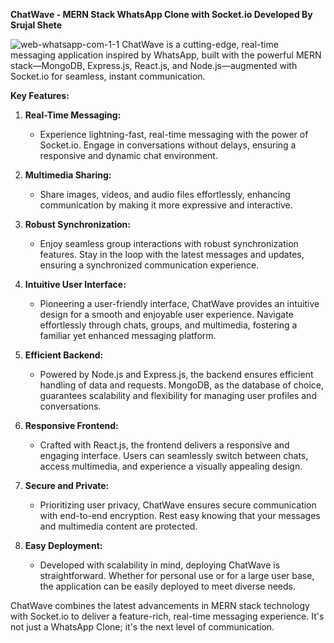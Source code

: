 **ChatWave - MERN Stack WhatsApp Clone with Socket.io Developed By Srujal Shete**

![web-whatsapp-com-1-1](https://github.com/Srujalshete/Clone-WhatsApp/assets/67551839/6a300221-2eae-497d-8278-f718be8c78d3)
ChatWave is a cutting-edge, real-time messaging application inspired by WhatsApp, built with the powerful MERN stack—MongoDB, Express.js, React.js, and Node.js—augmented with Socket.io for seamless, instant communication.

**Key Features:**

1. **Real-Time Messaging:**
   - Experience lightning-fast, real-time messaging with the power of Socket.io. Engage in conversations without delays, ensuring a responsive and dynamic chat environment.

2. **Multimedia Sharing:**
   - Share images, videos, and audio files effortlessly, enhancing communication by making it more expressive and interactive.

3. **Robust Synchronization:**
   - Enjoy seamless group interactions with robust synchronization features. Stay in the loop with the latest messages and updates, ensuring a synchronized communication experience.

4. **Intuitive User Interface:**
   - Pioneering a user-friendly interface, ChatWave provides an intuitive design for a smooth and enjoyable user experience. Navigate effortlessly through chats, groups, and multimedia, fostering a familiar yet enhanced messaging platform.

5. **Efficient Backend:**
   - Powered by Node.js and Express.js, the backend ensures efficient handling of data and requests. MongoDB, as the database of choice, guarantees scalability and flexibility for managing user profiles and conversations.

6. **Responsive Frontend:**
   - Crafted with React.js, the frontend delivers a responsive and engaging interface. Users can seamlessly switch between chats, access multimedia, and experience a visually appealing design.

7. **Secure and Private:**
   - Prioritizing user privacy, ChatWave ensures secure communication with end-to-end encryption. Rest easy knowing that your messages and multimedia content are protected.

8. **Easy Deployment:**
   - Developed with scalability in mind, deploying ChatWave is straightforward. Whether for personal use or for a large user base, the application can be easily deployed to meet diverse needs.

ChatWave combines the latest advancements in MERN stack technology with Socket.io to deliver a feature-rich, real-time messaging experience. It's not just a WhatsApp Clone; it's the next level of communication.

 
